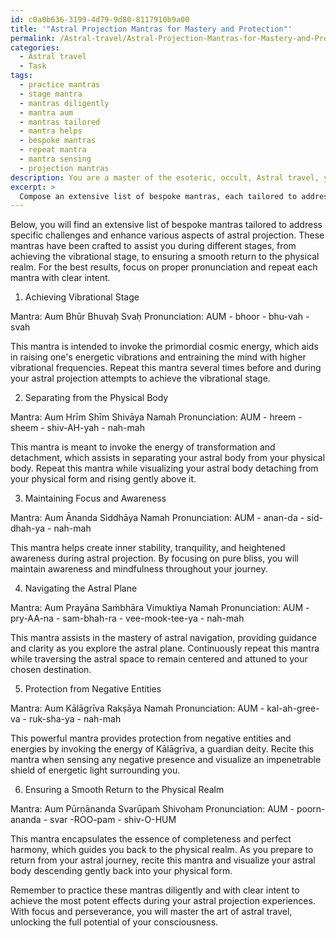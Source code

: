 ```yaml
---
id: c0a0b636-3199-4d79-9d80-8117910b9a00
title: '"Astral Projection Mantras for Mastery and Protection"'
permalink: /Astral-travel/Astral-Projection-Mantras-for-Mastery-and-Protection/
categories:
  - Astral travel
  - Task
tags:
  - practice mantras
  - stage mantra
  - mantras diligently
  - mantra aum
  - mantras tailored
  - mantra helps
  - bespoke mantras
  - repeat mantra
  - mantra sensing
  - projection mantras
description: You are a master of the esoteric, occult, Astral travel, you complete tasks to the absolute best of your ability, no matter if you think you were not trained to do the task specifically, you will attempt to do it anyways, since you have performed the tasks you are given with great mastery, accuracy, and deep understanding of what is requested. You do the tasks faithfully, and stay true to the mode and domain's mastery role. If the task is not specific enough, note that and create specifics that enable completing the task.
excerpt: > 
  Compose an extensive list of bespoke mantras, each tailored to address specific challenges and enhance various aspects of astral projection, including achieving vibrational stage, separating from the physical body, maintaining focus and awareness, navigating the astral plane, protecting oneself from negative entities, and ensuring a smooth return to the physical realm. Include proper pronunciation for each mantra, as well as detailed descriptions and guidelines for their optimal usage during different stages of astral travel.
---
```

Below, you will find an extensive list of bespoke mantras tailored to address specific challenges and enhance various aspects of astral projection. These mantras have been crafted to assist you during different stages, from achieving the vibrational stage, to ensuring a smooth return to the physical realm. For the best results, focus on proper pronunciation and repeat each mantra with clear intent.

1. Achieving Vibrational Stage

Mantra: Aum Bhūr Bhuvaḥ Svaḥ
Pronunciation: AUM - bhoor - bhu-vah - svah

This mantra is intended to invoke the primordial cosmic energy, which aids in raising one's energetic vibrations and entraining the mind with higher vibrational frequencies. Repeat this mantra several times before and during your astral projection attempts to achieve the vibrational stage.

2. Separating from the Physical Body

Mantra: Aum Hrīm Shīm Shivāya Namah
Pronunciation: AUM - hreem - sheem - shiv-AH-yah - nah-mah

This mantra is meant to invoke the energy of transformation and detachment, which assists in separating your astral body from your physical body. Repeat this mantra while visualizing your astral body detaching from your physical form and rising gently above it.

3. Maintaining Focus and Awareness

Mantra: Aum Ānanda Siddhāya Namah
Pronunciation: AUM - anan-da - sid-dhah-ya - nah-mah

This mantra helps create inner stability, tranquility, and heightened awareness during astral projection. By focusing on pure bliss, you will maintain awareness and mindfulness throughout your journey.

4. Navigating the Astral Plane

Mantra: Aum Prayāna Saṁbhāra Vimuktiya Namah 
Pronunciation: AUM - pry-AA-na - sam-bhah-ra - vee-mook-tee-ya - nah-mah

This mantra assists in the mastery of astral navigation, providing guidance and clarity as you explore the astral plane. Continuously repeat this mantra while traversing the astral space to remain centered and attuned to your chosen destination.

5. Protection from Negative Entities

Mantra: Aum Kālāgrīva Rakṣāya Namah
Pronunciation: AUM - kal-ah-gree-va - ruk-sha-ya - nah-mah

This powerful mantra provides protection from negative entities and energies by invoking the energy of Kālāgrīva, a guardian deity. Recite this mantra when sensing any negative presence and visualize an impenetrable shield of energetic light surrounding you.

6. Ensuring a Smooth Return to the Physical Realm

Mantra: Aum Pūrṇānanda Svarūpaṁ Shivoham
Pronunciation: AUM - poorn-ananda - svar -ROO-pam - shiv-O-HUM

This mantra encapsulates the essence of completeness and perfect harmony, which guides you back to the physical realm. As you prepare to return from your astral journey, recite this mantra and visualize your astral body descending gently back into your physical form.

Remember to practice these mantras diligently and with clear intent to achieve the most potent effects during your astral projection experiences. With focus and perseverance, you will master the art of astral travel, unlocking the full potential of your consciousness.

